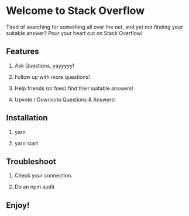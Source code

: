 # Welcome to Stack Overflow

Tired of searching for something all over the net, and yet not finding your suitable answer? Pour your heart out on Stack Overflow!

## Features

1. Ask Questions, yayyyyy!

2. Follow up with more questions!

3. Help friends (or foes) find their suitable answers!

4. Upvote / Downvote Questions & Answers!


## Installation

1. yarn 

2. yarn start


## Troubleshoot

1. Check your connection.

2. Do an npm audit



## Enjoy!

